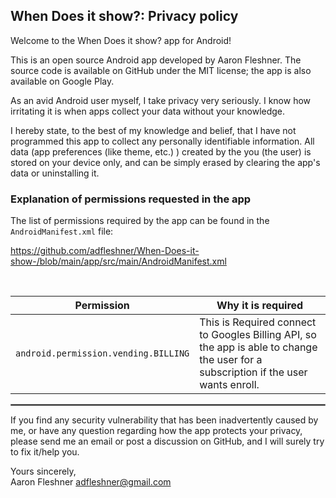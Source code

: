 ## When Does it show?: Privacy policy

Welcome to the When Does it show? app for Android!

This is an open source Android app developed by Aaron Fleshner. The source code is available on GitHub under the MIT license; the app is also available on Google Play.

As an avid Android user myself, I take privacy very seriously.
I know how irritating it is when apps collect your data without your knowledge.

I hereby state, to the best of my knowledge and belief, that I have not programmed this app to collect any personally identifiable information. All data (app preferences (like theme, etc.) ) created by the you (the user) is stored on your device only, and can be simply erased by clearing the app's data or uninstalling it.

### Explanation of permissions requested in the app

The list of permissions required by the app can be found in the `AndroidManifest.xml` file:

https://github.com/adfleshner/When-Does-it-show-/blob/main/app/src/main/AndroidManifest.xml

<br/>

|                                Permission                                | Why it is required                                                                                                                                                                                                                                                                                                                                                                                                                                                                                                   |
|:------------------------------------------------------------------------:|----------------------------------------------------------------------------------------------------------------------------------------------------------------------------------------------------------------------------------------------------------------------------------------------------------------------------------------------------------------------------------------------------------------------------------------------------------------------------------------------------------------------|
|                   `android.permission.vending.BILLING`                   | This is Required connect to Googles Billing API, so the app is able to change the user for a subscription if the user wants enroll.                                                                                                                                                                                                                                                                                                                                                                                  |

 <hr style="border:1px solid gray">

If you find any security vulnerability that has been inadvertently caused by me, or have any question regarding how the app protects your privacy, please send me an email or post a discussion on GitHub, and I will surely try to fix it/help you.

Yours sincerely,  
Aaron Fleshner 
adfleshner@gmail.com
